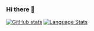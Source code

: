 ### Hi there 👋

[![GitHub stats](https://github-readme-stats.vercel.app/api?username=bluestyle97&count_private=true&theme=outrun&showicons=true)]()
[![Language Stats](https://github-readme-stats.vercel.app/api/top-langs/?username=bluestyle97&langs_count=8&theme=outrun&layout=compact)]()
<!--
**bluestyle97/bluestyle97** is a ✨ _special_ ✨ repository because its `README.md` (this file) appears on your GitHub profile.

Here are some ideas to get you started:

- 🔭 I’m currently working on ...
- 🌱 I’m currently learning ...
- 👯 I’m looking to collaborate on ...
- 🤔 I’m looking for help with ...
- 💬 Ask me about ...
- 📫 How to reach me: ...
- 😄 Pronouns: ...
- ⚡ Fun fact: ...
-->
